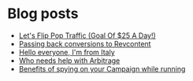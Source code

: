 # Blog posts
<!-- BLOG-POST-LIST:START -->
- [Let&#39;s Flip Pop Traffic &lpar;Goal Of $25 A Day!&rpar;](https://afflift.com/f/threads/lets-flip-pop-traffic-goal-of-25-a-day.10597/)
- [Passing back conversions to Revcontent](https://afflift.com/f/threads/passing-back-conversions-to-revcontent.9549/)
- [Hello everyone, I&#39;m from Italy](https://afflift.com/f/threads/hello-everyone-im-from-italy.10595/)
- [Who needs help with Arbitrage](https://afflift.com/f/threads/who-needs-help-with-arbitrage.10119/)
- [Benefits of spying on your Campaign while running](https://afflift.com/f/threads/benefits-of-spying-on-your-campaign-while-running.8619/)
<!-- BLOG-POST-LIST:END -->
